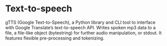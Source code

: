 # Text-to-speech
gTTS (Google Text-to-Speech), a Python library and CLI tool to interface with Google Translate’s text-to-speech API. 
Writes spoken mp3 data to a file, a file-like object (bytestring) for further audio manipulation, or stdout. 
It features flexible pre-processing and tokenizing.
